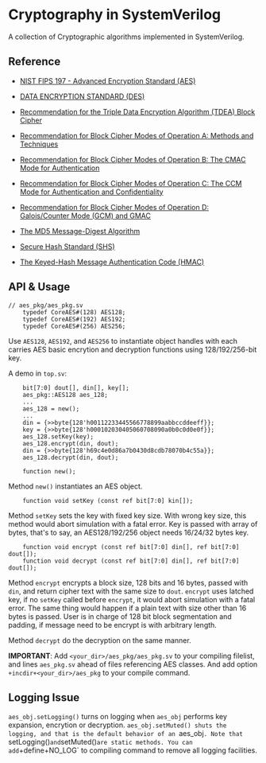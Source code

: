 # Cryptography in SystemVerilog

A collection of Cryptographic algorithms implemented in SystemVerilog.

## Reference

- [NIST FIPS 197 - Advanced Encryption Standard (AES)](http://nvlpubs.nist.gov/nistpubs/FIPS/NIST.FIPS.197.pdf)
- [DATA ENCRYPTION STANDARD (DES)](http://nvlpubs.nist.gov/nistpubs/FIPS/NIST.FIPS.180-4.pdf)
- [Recommendation for the Triple Data Encryption Algorithm (TDEA) Block Cipher](http://nvlpubs.nist.gov/nistpubs/Legacy/SP/nistspecialpublication800-67r1.pdf)
- [Recommendation for Block Cipher Modes of Operation A: Methods and Techniques](http://nvlpubs.nist.gov/nistpubs/Legacy/SP/nistspecialpublication800-38a.pdf)
- [Recommendation for Block Cipher Modes of Operation B: The CMAC Mode for Authentication](http://nvlpubs.nist.gov/nistpubs/SpecialPublications/NIST.SP.800-38B.pdf)
- [Recommendation for Block Cipher Modes of Operation C: The CCM Mode for Authentication and Confidentiality](http://nvlpubs.nist.gov/nistpubs/Legacy/SP/nistspecialpublication800-38c.pdf)
- [Recommendation for Block Cipher Modes of Operation D: Galois/Counter Mode (GCM) and GMAC](http://nvlpubs.nist.gov/nistpubs/Legacy/SP/nistspecialpublication800-38d.pdf)

- [The MD5 Message-Digest Algorithm](https://www.rfc-editor.org/rfc/rfc1321.txt)
- [Secure Hash Standard (SHS)](http://nvlpubs.nist.gov/nistpubs/FIPS/NIST.FIPS.180-4.pdf)
- [The Keyed-Hash Message Authentication Code (HMAC)](http://csrc.nist.gov/publications/fips/fips198/fips-198a.pdf)






## API & Usage

```
// aes_pkg/aes_pkg.sv
    typedef CoreAES#(128) AES128;
    typedef CoreAES#(192) AES192;
    typedef CoreAES#(256) AES256;
```

Use `AES128`, `AES192`, and `AES256` to instantiate object handles with each carries AES basic encrytion and decryption functions using 128/192/256-bit key.

A demo in `top.sv`:

```
    bit[7:0] dout[], din[], key[];
    aes_pkg::AES128 aes_128;
    ...
    aes_128 = new();
    ...
    din = {>>byte{128'h00112233445566778899aabbccddeeff}};
    key = {>>byte{128'h000102030405060708090a0b0c0d0e0f}};
    aes_128.setKey(key);
    aes_128.encrypt(din, dout);
    din = {>>byte{128'h69c4e0d86a7b0430d8cdb78070b4c55a}};
    aes_128.decrypt(din, dout);
```

```
    function new();
```

Method `new()` instantiates an AES object.


```
    function void setKey (const ref bit[7:0] kin[]);
```

Method `setKey` sets the key with fixed key size. With wrong key size, this method would abort simulation with a fatal error. Key is passed with array of bytes, that's to say, an AES128/192/256 object needs 16/24/32 bytes key.

```
    function void encrypt (const ref bit[7:0] din[], ref bit[7:0] dout[]);
    function void decrypt (const ref bit[7:0] din[], ref bit[7:0] dout[]);
```

Method `encrypt` encrypts a block size, 128 bits and 16 bytes,  passed with `din`, and return cipher text with the same size to `dout`. `encrypt` uses latched key, if no `setKey` called before `encrypt`, it would abort simulation with a fatal error. The same thing would happen if a plain text with size other than 16 bytes is passed. User is in charge of 128 bit block segmentation and padding, if message need to be encrypt is with arbitrary length.

Method `decrypt` do the decryption on the same manner.

**IMPORTANT**: Add `<your_dir>/aes_pkg/aes_pkg.sv` to your compiling filelist, and lines `aes_pkg.sv` ahead of files referencing AES classes. And add option `+incdir+<your_dir>/aes_pkg` to your compile command. 

## Logging Issue

`aes_obj.setLogging()` turns on logging when `aes_obj` performs key expansion, encrytion or decryption. 
`aes_obj.setMuted() shuts the logging, and that is the default behavior of an `aes_obj`.
Note that `setLogging()` and `setMuted()` are static methods.
You can add `+define+NO_LOG` to compiling command to remove all logging facilities.

